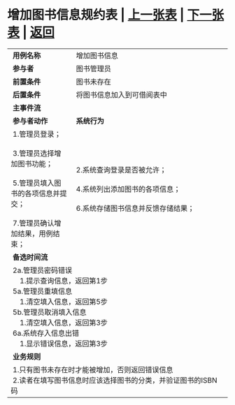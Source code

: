 # 增加图书信息规约表 | [上一张表](./usercase5.md) | [下一张表](./usercase7.md) | [返回](../README.md) 
<table>
    <tr>
        <td width="150"> <b>&nbsp;用例名称</b></td>
        <td colspan="2" width="600">&nbsp;增加图书信息</td>
    </tr>
    <tr>
        <td width="150"> <b>&nbsp;参与者</b></td>
        <td colspan="2" width="600">&nbsp;图书管理员</td>
    </tr>
    <tr>
        <td width="150"> <b>&nbsp;前置条件</b></td>
        <td colspan="2" width="600">&nbsp;图书未存在</td>
    </tr>
    <tr>
        <td width="150"> <b>&nbsp;后置条件</b></td>
        <td colspan="2" width="600">&nbsp;将图书信息加入到可借阅表中</td>
    </tr>
    <tr>
        <td colspan="3" width="200"> <b>&nbsp;主事件流</b></td>
    </tr>
    <tr>
        <td colspan="2" width="180"> <b>&nbsp;参与者动作</b></td>
        <td width="410"> <b>&nbsp;系统行为</b></td>
    </tr>
    <tr>
        <td colspan="2" width="180">
            <span>&nbsp;1.管理员登录；</span>
            <br>
            <span>&nbsp;</span>
            <br>
            <span>&nbsp;3.管理员选择增加图书功能；</span>
            <br>
            <span>&nbsp;</span>
            <br>
            <span>&nbsp;5.管理员填入图书的各项信息并提交；</span>
            <br>
            <span>&nbsp;</span>
            <br>
            <span>&nbsp;7.管理员确认增加结果，用例结束；</span>
        </td>
        <td width="410">
            <span>&nbsp;</span>
            <br>
            <span>&nbsp;2.系统查询登录是否被允许；</span>
            <br>
            <span>&nbsp;</span>
            <br>
            <span>&nbsp;4.系统列出添加图书的各项信息；</span>
            <br>
            <span>&nbsp;</span>
            <br>
            <span>&nbsp;6.系统存储图书信息并反馈存储结果；</span>
            <br>
            <span>&nbsp;</span>
        </td>
    </tr>
    <tr>
        <td colspan="3" width="200"> <b>&nbsp;备选时间流</b></td>
    </tr>
    <tr>
        <td colspan="3" width="200">
            <span>&nbsp;2a.管理员密码错误</span>
            <br>
            <span>&nbsp;&emsp;1.提示查询信息，返回第1步</span>
            <br>
            <span>&nbsp;5a.管理员重填信息</span>
            <br>
            <span>&nbsp;&emsp;1.清空填入信息，返回第5步</span>
            <br>
            <span>&nbsp;5b.管理员取消填入信息</span>
            <br>
            <span>&nbsp;&emsp;1.清空填入信息，返回第3步</span>
            <br>
            <span>&nbsp;6a.系统存入信息出错</span>
            <br>
            <span>&nbsp;&emsp;1.显示错误信息，返回第3步</span>
        </td>
    </tr>
    <tr>
        <td colspan="3" width="200"> <b>&nbsp;业务规则</b></td>
    </tr>
    <tr>
        <td colspan="3" width="200">
            <span>&nbsp;1.只有图书未存在时才能被增加，否则返回错误信息</span>
            <br>
            <span>&nbsp;2.读者在填写图书信息时应该选择图书的分类，并验证图书的ISBN码</span>
        </td>
    </tr>
</table>